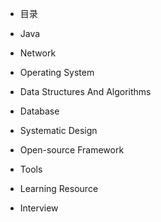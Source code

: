 - 目录

- Java

- Network

- Operating System
  
- Data Structures And Algorithms

- Database

- Systematic Design

- Open-source Framework

- Tools

- Learning Resource

- Interview


